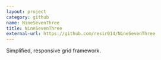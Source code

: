 ```yaml
---
layout: project
category: github
name: NineSevenThree
title: NineSevenThree
external-url: https://github.com/resir014/NineSevenThree
---
```


Simplified, responsive grid framework.
